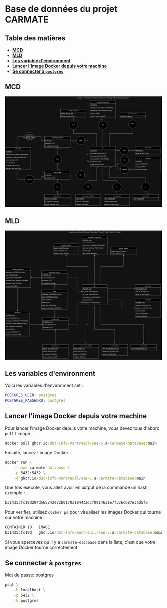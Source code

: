 # Base de données du projet CARMATE
## Table des matières
- [**MCD**](#mcd)
- [**MLD**](#mld)
- [**Les variable d'environment**](#les-variables-denvironment)
- [**Lancer l'image Docker depuis votre machine**](#lancer-limage-docker-depuis-votre-machine)
- [**Se connecter à `postgres`**](#se-connecter-à-postgres)

## MCD
![MCD](MCD.png)

## MLD
![MLD](MLD.png)

## Les variables d'environment
Voici les variables d'environment set :
```yaml
POSTGRES_USER: postgres
POSTGRES_PASSWORD: postgres
```

## Lancer l'image Docker depuis votre machine
Pour lancer l'image Docker depuis votre machine, vous devez tous d'abord `pull` l'image :
```cmd
docker pull ghcr.io/dut-info-montreuil/sae-5.a-carmate-database:main
```
Ensuite, lancez l'image Docker : 
```cmd
docker run \
    --name carmate-database \
    -p 5432:5432 \
    -d ghcr.io/dut-info-montreuil/sae-5.a-carmate-database:main
```
Une fois executé, vous allez avoir en output de la commande un hash, exemple :
```cmd
b31435cfc19d294d565243e72b0170a184423dcf0914631e7f326c687e3ad5f6
```
Pour verifier, utilisez `docker ps` pour visualiser les images Docker qui tourne sur votre machine :
```cmd
CONTAINER ID   IMAGE                                                      COMMAND                  CREATED         STATUS          PORTS                                               NAMES
b31435cfc19d   ghcr.io/dut-info-montreuil/sae-5.a-carmate-database:main   "docker-entrypoint.s…"   7 seconds ago   Up 5 seconds    0.0.0.0:5432->5432/tcp, :::5432->5432/tcp           carmate-database
```
Si vous apercevez qu'il y a `carmate-database` dans la liste, c'est que votre image Docker tourne correctement

## Se connecter à `postgres`
Mot de passe: postgres
```cmd
psql \
    -h localhost \
    -p 5432 \
    -U postgres
```
